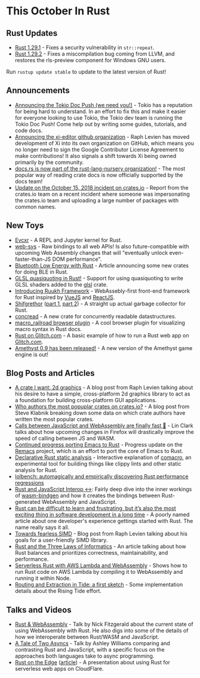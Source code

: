 # This October In Rust

## Rust Updates

* [Rust 1.29.1] - Fixes a security vulnerability in `str::repeat`.
* [Rust 1.29.2] - Fixes a miscompilation bug coming from LLVM, and restores the rls-preview
  component for Windows GNU users.

Run `rustup update stable` to update to the latest version of Rust!

## Announcements

* [Announcing the Tokio Doc Push (we need you!)] - Tokio has a reputation for being hard to
  understand. In an effort to fix this and make it easier for everyone looking to use Tokio,
  the Tokio dev team is running the Tokio Doc Push! Come help out by writing some guides,
  tutorials, and code docs.
* [Announcing the xi-editor github organization] - Raph Levien has moved development of Xi
  into its own organization on GitHub, which means you no longer need to sign the Google
  Contributor License Agreement to make contributions! It also signals a shift towards Xi
  being owned primarily by the community.
* [docs.rs is now part of the rust-lang-nursery organization!] - The most popular way of reading
  crate docs is now officially supported by the docs team!
* [Update on the October 15, 2018 incident on crates.io] - Report from the crates.io team on a
  recent incident where someone was impersonating the crates.io team and uploading a large number
  of packages with common names.

## New Toys

* [Evcxr] - A REPL and Jupyter kernel for Rust.
* [web-sys] - Raw bindings to all web APIs! Is also future-compatible with upcoming Web
  Assembly changes that will "eventually unlock even-faster-than-JS DOM performance".
* [Bluetooth Low Energy with Rust] - Article announcing some new crates for doing BLE in Rust.
* [GLSL quasiquoting in Rust!] - Support for using quasiquoting to write GLSL shaders added
  to the [glsl] crate.
* [Introducing Ruukh Framework] - WebAssebly-first front-end framework for Rust inspired by
  [VueJS] and [ReactJS].
* [Shifgrethor] ([part 1], [part 2]) - A straight up actual garbage collector for Rust.
* [concread] - A new crate for concurrently readable datastructures.
* [macro_railroad browser plugin] - A cool browser plugin for visualizing macro syntax in Rust docs.
* [Rust on Glitch.com] - A basic example of how to run a Rust web app on [Glitch.com].
* [Amethyst 0.9 has been released!] - A new version of the Amethyst game engine is out!

## Blog Posts and Articles

* [A crate I want: 2d graphics] - A blog post from Raph Levien talking about his desire to have a
  simple, cross-platform 2d graphics library to act as a foundation for building cross-platform
  GUI applications.
* [Who authors the most popuplar crates on crates.io?] - A blog post from Steve Klabnik breaking
  down some data on which crate authors have written the most popular crates.
* [Calls between JavaScript and WebAssembly are finally fast 🎉] - Lin Clark talks about how
  upcoming changes in Firefox will drastically improve the speed of calling between JS and WASM.
* [Continued progress porting Emacs to Rust] - Progress update on the [Remacs] project, which is
  an effort to port the core of Emacs to Rust.
* [Declarative Rust static analysis] - Interactive explanation of [comacro], an experimental tool
  for building things like clippy lints and other static analysis for Rust.
* [lolbench: automagically and empirically discovering Rust performance regressions]
* [Rust and JavaScript Interop ↔️]: Fairly deep dive into the inner workings of [wasm-bindgen] and
  how it creates the bindings between Rust-generated WebAssembly and JavaScript.
* [Rust can be difficult to learn and frustrating, but it’s also the most exciting thing in
  software development in a long time] - A poorly named article about one developer's experience
  gettings started with Rust. The name really says it all.
* [Towards fearless SIMD] - Blog post from Raph Levien talking about his goals for a user-friendly
  SIMD library.
* [Rust and the Three Laws of Informatics] - An article talking about how Rust balances and
  prioritizes correctness, maintainability, and performance.
* [Serverless Rust with AWS Lambda and WebAssembly] - Shows how to run Rust code on AWS Lambda
  by compiling it to WebAssembly and running it within Node.
* [Routing and Extraction in Tide: a first sketch] - Some implementation details about the Rising
  Tide effort.

## Talks and Videos

* [Rust & WebAssembly] - Talk by Nick Fitzgerald about the current state of using WebAssembly
  with Rust. He also digs into some of the details of how we interoperate between Rust/WASM
  and JavaScript.
* [A Tale of Two Asyncs] - Talk by Ashley Williams comparing and contrasting Rust and JavaScript,
  with a specific focus on the approaches both languages take to async programming.
* [Rust on the Edge] ([article][cloudflare]) - A presentation about using Rust for serverless web apps on CloudFlare.

[Evcxr]: https://www.reddit.com/r/rust/comments/9irjm7/evcxr_a_repl_and_jupyter_kernel_for_rust/
[web-sys]: https://rustwasm.github.io/2018/09/26/announcing-web-sys.html
[Rust & WebAssembly]: https://youtu.be/ZiiTRxWk8gA
[A Tale of Two Asyncs]: https://youtu.be/IEZb2WTzuro
[A crate I want: 2d graphics]: https://raphlinus.github.io/rust/graphics/2018/10/11/2d-graphics.html
[Who authors the most popuplar crates on crates.io?]: https://words.steveklabnik.com/who-authors-the-most-popular-crates-on-crates-io
[Calls between JavaScript and WebAssembly are finally fast 🎉]: https://hacks.mozilla.org/2018/10/calls-between-javascript-and-webassembly-are-finally-fast-%f0%9f%8e%89/
[Bluetooth Low Energy with Rust]: https://219design.com/bluetooth-low-energy-with-rust/
[Rust 1.29.1]: https://blog.rust-lang.org/2018/09/25/Rust-1.29.1.html
[Rust 1.29.2]: https://blog.rust-lang.org/2018/10/12/Rust-1.29.2.html
[Continued progress porting Emacs to Rust]: http://db48x.net/rust-remacs-2018/
[Remacs]: https://github.com/wilfred/remacs
[Declarative Rust static analysis]: http://blog.lambdaverse.org/comacro/
[comacro]: https://github.com/kazcw/comacro
[GLSL quasiquoting in Rust!]: https://phaazon.net/blog/glsl-quasiquoting
[glsl]: https://crates.io/crates/glsl
[Introducing Ruukh Framework]: https://sharadchand.com/2018/10/03/ruukh-framework.html
[VueJS]: https://vuejs.org/
[ReactJS]: https://reactjs.org/
[Announcing the Tokio Doc Push (we need you!)]: https://tokio.rs/blog/2018-10-doc-blitz/
[Announcing the xi-editor github organization]: https://raphlinus.github.io/xi/2018/10/01/xi-organization.html
[lolbench: automagically and empirically discovering Rust performance regressions]: https://blog.anp.lol/rust/2018/09/29/lolbench/
[Rust and JavaScript Interop ↔️]: https://blog.ryanlevick.com/posts/wasm-bindgen-interop/
[wasm-bindgen]: https://github.com/rustwasm/wasm-bindgen
[Rust can be difficult to learn and frustrating, but it’s also the most exciting thing in software development in a long time]: https://www.influxdata.com/blog/rust-can-be-difficult-to-learn-and-frustrating-but-its-also-the-most-exciting-thing-in-software-development-in-a-long-time/
[Shifgrethor]: https://github.com/withoutboats/shifgrethor
[part 1]: https://boats.gitlab.io/blog/post/shifgrethor-i/
[part 2]: https://boats.gitlab.io/blog/post/shifgrethor-ii/
[docs.rs is now part of the rust-lang-nursery organization!]: https://www.reddit.com/r/rust/comments/9q41wv/
[concread]: https://crates.io/crates/concread
[macro_railroad browser plugin]: https://www.reddit.com/r/rust/comments/9pnk1w/
[Towards fearless SIMD]: https://raphlinus.github.io/rust/simd/2018/10/19/fearless-simd.html
[Update on the October 15, 2018 incident on crates.io]: https://blog.rust-lang.org/2018/10/19/Update-on-crates.io-incident.html
[Rust on the Edge]: https://watch.cloudflarestream.com/15aa8c6340d40ac36db51c8455d08d2d
[cloudflare]: https://blog.cloudflare.com/cloudflare-workers-as-a-serverless-rust-platform/
[Rust and the Three Laws of Informatics]: https://blog.usejournal.com/rust-and-the-three-laws-of-informatics-4324062b322b
[Serverless Rust with AWS Lambda and WebAssembly]: https://blog.scottlogic.com/2018/10/18/serverless-rust.html
[Rust on Glitch.com]: https://glitch.com/edit/#!/hello-rust?path=README.md:1:0
[Glitch.com]: https://glitch.com/
[Routing and Extraction in Tide: a first sketch]: https://rust-lang-nursery.github.io/wg-net/2018/10/16/tide-routing.html
[Amethyst 0.9 has been released!]: https://www.amethyst.rs/blog/release-0-9/
